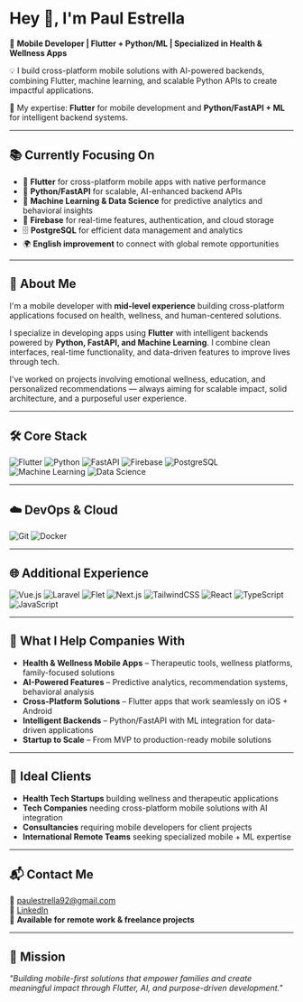 # Hey 👋, I'm Paul Estrella  
🎯 **Mobile Developer | Flutter + Python/ML | Specialized in Health & Wellness Apps**  

💡 I build cross-platform mobile solutions with AI-powered backends, combining Flutter, machine learning, and scalable Python APIs to create impactful applications.  

🚀 My expertise: **Flutter** for mobile development and **Python/FastAPI + ML** for intelligent backend systems.

---

## 📚 Currently Focusing On
- 📱 **Flutter** for cross-platform mobile apps with native performance  
- 🐍 **Python/FastAPI** for scalable, AI-enhanced backend APIs  
- 🤖 **Machine Learning & Data Science** for predictive analytics and behavioral insights  
- 🔐 **Firebase** for real-time features, authentication, and cloud storage  
- 🗄️ **PostgreSQL** for efficient data management and analytics  
- 🌍 **English improvement** to connect with global remote opportunities

---

## 💼 About Me
I'm a mobile developer with **mid-level experience** building cross-platform applications focused on health, wellness, and human-centered solutions.

I specialize in developing apps using **Flutter** with intelligent backends powered by **Python, FastAPI, and Machine Learning**. I combine clean interfaces, real-time functionality, and data-driven features to improve lives through tech.

I've worked on projects involving emotional wellness, education, and personalized recommendations — always aiming for scalable impact, solid architecture, and a purposeful user experience.

---

## 🛠️ Core Stack

![Flutter](https://img.shields.io/badge/Flutter-02569B?style=flat-square&logo=flutter&logoColor=white)
![Python](https://img.shields.io/badge/Python-3776AB?style=flat-square&logo=python&logoColor=white)
![FastAPI](https://img.shields.io/badge/FastAPI-009688?style=flat-square&logo=fastapi&logoColor=white)
![Firebase](https://img.shields.io/badge/Firebase-FFCA28?style=flat-square&logo=firebase&logoColor=black)
![PostgreSQL](https://img.shields.io/badge/PostgreSQL-4169E1?style=flat-square&logo=postgresql&logoColor=white)
![Machine Learning](https://img.shields.io/badge/Machine%20Learning-FF6F00?style=flat-square&logo=tensorflow&logoColor=white)
![Data Science](https://img.shields.io/badge/Data%20Science-3776AB?style=flat-square&logo=python&logoColor=white)

---

## ☁️ DevOps & Cloud

![Git](https://img.shields.io/badge/Git-F05032?style=flat-square&logo=git&logoColor=white)
![Docker](https://img.shields.io/badge/Docker-2496ED?style=flat-square&logo=docker&logoColor=white)

---

## 🌐 Additional Experience

![Vue.js](https://img.shields.io/badge/Vue.js-42B883?style=flat-square&logo=vue.js&logoColor=white)
![Laravel](https://img.shields.io/badge/Laravel-FF2D20?style=flat-square&logo=laravel&logoColor=white)
![Flet](https://img.shields.io/badge/Flet-18A999?style=flat-square&logo=python&logoColor=white)
![Next.js](https://img.shields.io/badge/Next.js-000000?style=flat-square&logo=next.js&logoColor=white)
![TailwindCSS](https://img.shields.io/badge/TailwindCSS-38B2AC?style=flat-square&logo=tailwind-css&logoColor=white)
![React](https://img.shields.io/badge/React-61DAFB?style=flat-square&logo=react&logoColor=black)
![TypeScript](https://img.shields.io/badge/TypeScript-3178C6?style=flat-square&logo=typescript&logoColor=white)
![JavaScript](https://img.shields.io/badge/JavaScript-F7DF1E?style=flat-square&logo=javascript&logoColor=black)

---

## 🎯 What I Help Companies With
- **Health & Wellness Mobile Apps** – Therapeutic tools, wellness platforms, family-focused solutions  
- **AI-Powered Features** – Predictive analytics, recommendation systems, behavioral analysis  
- **Cross-Platform Solutions** – Flutter apps that work seamlessly on iOS + Android  
- **Intelligent Backends** – Python/FastAPI with ML integration for data-driven applications  
- **Startup to Scale** – From MVP to production-ready mobile solutions

---

## 🏢 Ideal Clients
- **Health Tech Startups** building wellness and therapeutic applications  
- **Tech Companies** needing cross-platform mobile solutions with AI integration  
- **Consultancies** requiring mobile developers for client projects  
- **International Remote Teams** seeking specialized mobile + ML expertise

---

## 📬 Contact Me
📧 [paulestrella92@gmail.com](mailto:paulestrella92@gmail.com)  
🔗 [LinkedIn](https://linkedin.com/in/paulestrelladev)  
💼 **Available for remote work & freelance projects**

---

## 🧠 Mission
*"Building mobile-first solutions that empower families and create meaningful impact through Flutter, AI, and purpose-driven development."*
